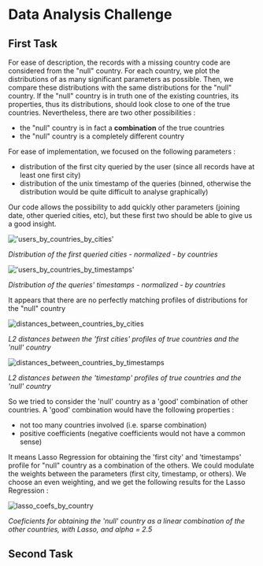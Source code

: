 # Data Analysis Challenge

## First Task

For ease of description, the records with a missing country code are considered from the "null" country.
For each country, we plot the distributions of as many significant parameters as possible. Then, we compare these distributions with the same distributions for the "null" country.
If the "null" country is in truth one of the existing countries, its properties, thus its distributions, should look close to one of the true countries. Nevertheless, there are two other possibilities :

- the "null" country is in fact a __combination__ of the true countries
- the "null" country is a completely different country

For ease of implementation, we focused on the following parameters : 

- distribution of the first city queried by the user (since all records have at least one first city)
- distribution of the unix timestamp of the queries (binned, otherwise the distribution would be quite difficult to analyse graphically)

Our code allows the possibility to add quickly other parameters (joining date, other queried cities, etc), but these first two should be able to give us a good insight.

!['users_by_countries_by_cities'](./figures/users_by_countries_by_cities.png)

*Distribution of the first queried cities - normalized - by countries*

!['users_by_countries_by_timestamps'](./figures/users_by_countries_by_timestamps.png)

*Distribution of the queries' timestamps - normalized - by countries*

It appears that there are no perfectly matching profiles of distributions for the "null" country

![distances_between_countries_by_cities](./figures/distances_between_countries_by_cities.png)

*L2 distances between the 'first cities' profiles of true countries and the 'null' country*

![distances_between_countries_by_timestamps](./figures/distances_between_countries_by_timestamps.png)

*L2 distances between the 'timestamp' profiles of true countries and the 'null' country*

So we tried to consider the 'null' country as a 'good' combination of other countries. A 'good' combination would have the following properties :

- not too many countries involved (i.e. sparse combination)
- positive coefficients (negative coefficients would not have a common sense)

It means Lasso Regression for obtaining the 'first city' and 'timestamps' profile for "null" country as a combination of the others. We could modulate the weights between the parameters (first city, timestamp, or others). We choose an even weighting, and we get the following results for the Lasso Regression :

![lasso_coefs_by_country](./figures/lasso_coefs_by_country.png)

*Coeficients for obtaining the 'null' country as a linear combination of the other countries, with Lasso, and alpha = 2.5*

## Second Task

